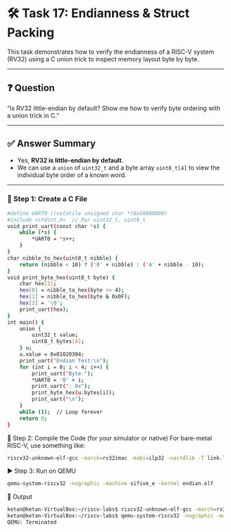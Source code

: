 # 🛠️ Task 17: Endianness & Struct Packing

This task demonstrates how to verify the endianness of a RISC-V system (RV32) using a C union trick to inspect memory layout byte by byte.

---

## ❓ Question

“Is RV32 little-endian by default? Show me how to verify byte ordering with a union trick in C.”

---

## ✅ Answer Summary

- Yes, **RV32 is little-endian by default**.
- We can use a `union` of `uint32_t` and a byte array `uint8_t[4]` to view the individual byte order of a known word.

---

### 🧾 Step 1: Create a C File

```bash
#define UART0 ((volatile unsigned char *)0x10000000)
#include <stdint.h>  // For uint32_t, uint8_t
void print_uart(const char *s) {
    while (*s) {
        *UART0 = *s++;
    }
}
char nibble_to_hex(uint8_t nibble) {
    return (nibble < 10) ? ('0' + nibble) : ('A' + nibble - 10);
}
void print_byte_hex(uint8_t byte) {
    char hex[3];
    hex[0] = nibble_to_hex(byte >> 4);
    hex[1] = nibble_to_hex(byte & 0x0F);
    hex[2] = '\0';
    print_uart(hex);
}
int main() {
    union {
        uint32_t value;
        uint8_t bytes[4];
    } u;
    u.value = 0x01020304;
    print_uart("Endian Test:\n");
    for (int i = 0; i < 4; i++) {
        print_uart("Byte ");
        *UART0 = '0' + i;
        print_uart(": 0x");
        print_byte_hex(u.bytes[i]);
        print_uart("\n");
    }
    while (1);  // Loop forever
    return 0;
}
```

🧵 Step 2: Compile the Code (for your simulator or native)
For bare-metal RISC-V, use something like:

```bash
riscv32-unknown-elf-gcc -march=rv32imac -mabi=ilp32 -nostdlib -T link.ld start.S endian_test.c -o endian.elf
```

▶️ Step 3: Run on QEMU
```bash
qemu-system-riscv32 -nographic -machine sifive_e -kernel endian.elf
```

🧾 Output

```bash
ketan@ketan-VirtualBox:~/riscv-labs$ riscv32-unknown-elf-gcc -march=rv32imac -mabi=ilp32 -nostdlib -T link.ld start.S endian_test.c -o endian.elf
ketan@ketan-VirtualBox:~/riscv-labs$ qemu-system-riscv32 -nographic -machine sifive_e -kernel endian.elf
QEMU: Terminated
```
